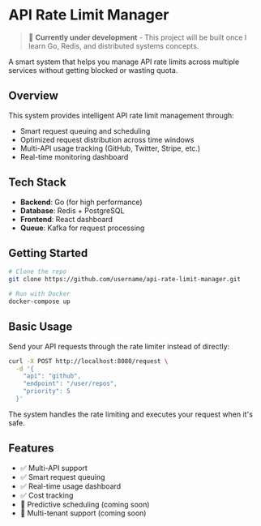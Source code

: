 # API Rate Limit Manager

> 🚧 **Currently under development** - This project will be built once I learn Go, Redis, and distributed systems concepts.

A smart system that helps you manage API rate limits across multiple services without getting blocked or wasting quota.

## Overview

This system provides intelligent API rate limit management through:
- Smart request queuing and scheduling
- Optimized request distribution across time windows  
- Multi-API usage tracking (GitHub, Twitter, Stripe, etc.)
- Real-time monitoring dashboard

## Tech Stack

- **Backend**: Go (for high performance)
- **Database**: Redis + PostgreSQL
- **Frontend**: React dashboard
- **Queue**: Kafka for request processing

## Getting Started

```bash
# Clone the repo
git clone https://github.com/username/api-rate-limit-manager.git

# Run with Docker
docker-compose up
```

## Basic Usage

Send your API requests through the rate limiter instead of directly:

```bash
curl -X POST http://localhost:8080/request \
  -d '{
    "api": "github", 
    "endpoint": "/user/repos",
    "priority": 5
  }'
```

The system handles the rate limiting and executes your request when it's safe.

## Features

- ✅ Multi-API support
- ✅ Smart request queuing  
- ✅ Real-time usage dashboard
- ✅ Cost tracking
- 🚧 Predictive scheduling (coming soon)
- 🚧 Multi-tenant support (coming soon)
